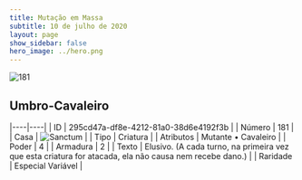 ```yaml
---
title: Mutação em Massa
subtitle: 10 de julho de 2020
layout: page
show_sidebar: false
hero_image: ../hero.png
---
```


![181](https://cdn.keyforgegame.com/media/card_front/pt/479_181_R8V73CJXMMMX_pt.png)

## Umbro-Cavaleiro

|----|----|
| ID | 295cd47a-df8e-4212-81a0-38d6e4192f3b |
| Número | 181 |
| Casa | ![Sanctum](https://archonarcana.com/images/thumb/c/c7/Sanctum.png/22px-Sanctum.png "Santuário") |
| Tipo | Criatura |
| Atributos | Mutante • Cavaleiro |
| Poder | 4 |
| Armadura | 2 |
| Texto | Elusivo. (A cada turno, na primeira vez que esta criatura for atacada, ela não causa nem recebe dano.) |
| Raridade | Especial Variável |
